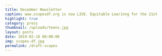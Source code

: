 ```yaml
---
title: December Newsletter
caption: www.scopesdf.org is now LIVE. Equitable Learinng for the 21st Century!
highlight: true
category: press
thumbnail: /uploads/teens.jpg
layout: posts
date: 2019-02-18 00:00:00
img: scopes-df.jpg
permalink: /draft-scopes
---
```


